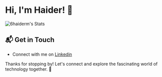 # Hi, I'm Haider! 👋

![6haiderm's Stats](https://github-readme-stats.vercel.app/api?username=6haiderm&theme=vue-dark&show_icons=true&hide_border=true&count_private=true)


## 📬 Get in Touch

- Connect with me on [Linkedin](https://www.linkedin.com/in/haiderm1/)

Thanks for stopping by! Let's connect and explore the fascinating world of technology together. 🚀

